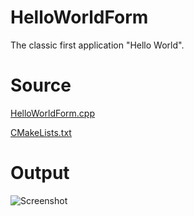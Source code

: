 ﻿# HelloWorldFormThe classic first application "Hello World".# Source[HelloWorldForm.cpp](./HelloWorldForm.cpp)[CMakeLists.txt](./CMakeLists.txt)# Output![Screenshot](../../docs/Pictures/HelloWorld.png)